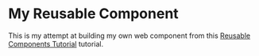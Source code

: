 # My Reusable Component

This is my attempt at building my own web component from this [Reusable Components Tutorial](https://github.com/JamieBort/LearningDirectory/tree/master/WebComponents/ReusableComponentsTutorial#reusable-components-tutorial) tutorial.